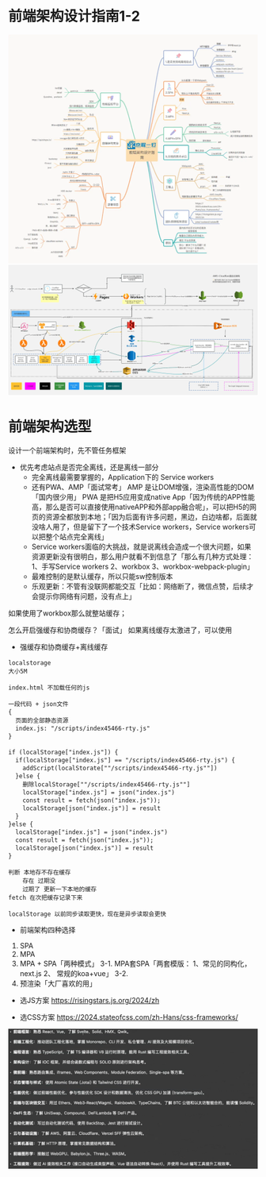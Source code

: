 # 前端架构设计指南1-2
![架构思维导图](./imgs/image1.png)
![架构流程图](./imgs/image2.png)

# 前端架构选型
设计一个前端架构时，先不管任务框架

+ 优先考虑站点是否完全离线，还是离线一部分
  + 完全离线最需要掌握的，Application下的 Service workers
  + 还有PWA、AMP「面试常考」
    AMP 是让DOM增强，渲染高性能的DOM「国内很少用」
    PWA 是把H5应用变成native App「因为传统的APP性能高，那么是否可以直接使用nativeAPP和外部app融合呢」，可以把H5的网页的资源全都放到本地；「因为后面有许多问题，黑边，白边啥都，后面就没啥人用了，但是留下了一个技术Service workers，Service workers可以把整个站点完全离线」
  + Service workers面临的大挑战，就是说离线会造成一个很大问题，如果资源更新没有很明白，那么用户就看不到信息了「那么有几种方式处理： 1、手写Service workers 2、workbox 3、workbox-webpack-plugin」
  + 最难控制的是默认缓存，所以只能sw控制版本
  + 乐观更新：不管有没联网都能交互「比如：网络断了，微信点赞，后续才会提示你网络有问题，没有点上」

如果使用了workbox那么就整站缓存；

怎么开启强缓存和协商缓存？「面试」
如果离线缓存太激进了，可以使用
+ 强缓存和协商缓存+离线缓存

```
localstorage
大小5M

index.html 不加载任何的js

一段代码 + json文件
{
  页面的全部静态资源
  index.js: "/scripts/index45466-rty.js"
}

if (localStorage["index.js"]) {
  if(localStorage["index.js"] == "/scripts/index45466-rty.js") {
    addScript(localStorate[""/scripts/index45466-rty.js""])
  }else {
    删除localStorage[""/scripts/index45466-rty.js""]
    localStorage["index.js"] = json("index.js")
    const result = fetch(json("index.js"));
    localStorage[json("index.js")] = result
  }
}else {
  localStorage["index.js"] = json("index.js")
  const result = fetch(json("index.js"));
  localStorage[json("index.js")] = result
}

判断 本地存不存在缓存
    存在 过期没
    过期了 更新一下本地的缓存
fetch 在次把缓存记录下来

localStorage 以前同步读取更快，现在是异步读取会更快
```

+ 前端架构四种选择
1. SPA
2. MPA
3. MPA + SPA「两种模式」
  3-1. MPA套SPA「两套模版：
                  1、常见的同构化，next.js
                  2、 常规的koa+vue」
  3-2. 
4. 预渲染「大厂喜欢的用」

+ 选JS方案 https://risingstars.js.org/2024/zh

+ 选CSS方案 https://2024.stateofcss.com/zh-Hans/css-frameworks/

![架构思维导图](./imgs/img1-2.png)